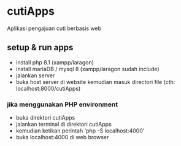 # cutiApps
Aplikasi pengajuan cuti berbasis web 

## setup & run apps
- install php 8.1 (xampp/laragon)
- install mariaDB / mysql 8 (xampp/laragon sudah include)
- jalankan server
- buka host server di website kemudian masuk directori file (cth: localhost:8000/cutiApps)
### jika menggunakan PHP environment
- buka direktori cutiApps
- jalankan terminal di direktori cutiApps
- kemudian ketikan perintah 'php -S localhost:4000'
- buka localhost:4000 di web browser